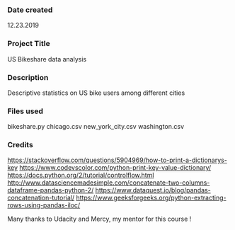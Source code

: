 ### Date created
12.23.2019

### Project Title
US Bikeshare data analysis

### Description
Descriptive statistics on US bike users among different cities


### Files used
bikeshare.py
chicago.csv
new_york_city.csv
washington.csv

### Credits
https://stackoverflow.com/questions/5904969/how-to-print-a-dictionarys-key
https://www.codevscolor.com/python-print-key-value-dictionary/
https://docs.python.org/2/tutorial/controlflow.html
http://www.datasciencemadesimple.com/concatenate-two-columns-dataframe-pandas-python-2/
https://www.dataquest.io/blog/pandas-concatenation-tutorial/
https://www.geeksforgeeks.org/python-extracting-rows-using-pandas-iloc/

Many thanks to Udacity and Mercy, my mentor for this course !
